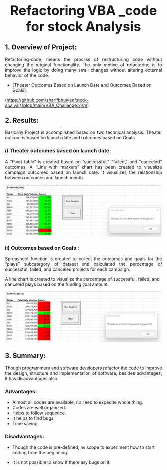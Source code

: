 
## **<h1 align="center"> Refactoring VBA _code for stock Analysis**




  ## 1. Overview of Project: 
<p align="justify">Refactoring-code, means the process of restructuring code without changing the original functionality. The only motive of refactoring is to improve the logic by doing many small changes without altering external behavior of the code. <p>
  
  
  - [Theater Outcomes Based on Launch Date and Outcomes Based on Goals]
  
  (https://github.com/sharifbhuiyan/stock-analysis/blob/main/VBA_Challenge.xlsm)  


## 2. Results: 
<p align="justify">Basically Project is accomplished based on two technical analysis. Theater outcomes based on launch date and outcomes based on Goals.<p>

### i) Theater outcomes based on launch date:
<p align="justify">A “Pivot table” is created based on  "successful," "failed," and "canceled" outcomes. 
A “Line with markers” chart has been created to visualize campaign outcomes based on launch date. It visualizes the relationship between outcomes and launch month.


<p align="center">
  <img width="500" src=https://github.com/sharifbhuiyan/stock-analysis/blob/main/Resources/VBA_Challenge_2017.png
</p>

 

### ii)  Outcomes based on Goals :
<p align="justify">Spreasheet function is created to collect the outcomes and goals for the “plays” subcategory of dataset and calculated the percentage of successful, failed, and canceled projects for each campaign.<p>

A line chart is created to visualize the percentage of successful, failed, and canceled plays based on the funding goal amount. 


  <p align="center">
  <img width="500" src=https://github.com/sharifbhuiyan/stock-analysis/blob/main/Resources/VBA_Challenge_2018.png
</p>

 

## 3. Summary:
  <p align="justify">Though programmers and software developers refactor the code to improve the design, structure and implementation of software, besides advantages, it has disadvantages also.<p>
  
###   Advantages:
  - Almost all codes are available, no need to expedite whole thing.
  - Codes are well organized.
  - Helps to follow sequence. 
  - It helps to find bugs
  - Time saving



### Disadvantages:
  
  - Though the code is pre-defined, no scope to experiment how to start coding from the beginning.
  
  - It is not possible to know if there any bugs on it.
  
  
